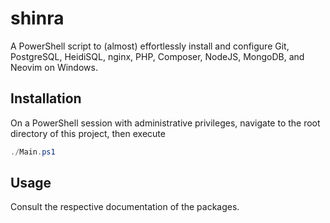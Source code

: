 # shinra
A PowerShell script to (almost) effortlessly install and configure Git, PostgreSQL, HeidiSQL, nginx, PHP, Composer, NodeJS, MongoDB, and Neovim on Windows.

## Installation
On a PowerShell session with administrative privileges, navigate to the root directory of this project, then execute
```powershell
./Main.ps1
```

## Usage
Consult the respective documentation of the packages.
